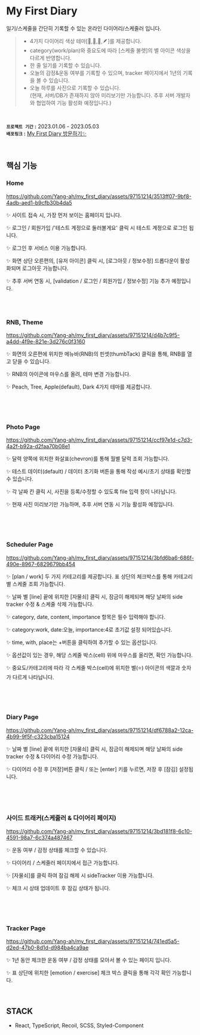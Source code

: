 # My First Diary
일기/스케줄을 간단히 기록할 수 있는 온라인 다이어리/스케줄러 입니다.  <br>

> - 4가지 다이어리 색상 테마[🍑,🌳,🍏,🪶]를 제공합니다.   <br>
> - category(work/plan)와 중요도에 따라 [스케줄 불렛]의 별 아이콘 색상을 다르게 반영합니다.  <br>
> - 한 줄 일기를 기록할 수 있습니다.  <br>
> - 오늘의 감정&운동 여부를 기록할 수 있으며, tracker 페이지에서 1년의 기록을 볼 수 있습니다.  <br>
> - 오늘 하루를 사진으로 기록할 수 있습니다.   <br>(현재, 서버/DB가 존재하지 않아 미리보기만 가능합니다. 추후 서버 개발자와 협업하여 기능 활성화 예정입니다.)

<br>

**`프로젝트 기간` :** 2023.01.06 - 2023.05.03 <br>
**`배포링크` :** [My First Diary 방문하기✨](https://web-my-first-diary-1maxx2algssnb7w.sel3.cloudtype.app/)  <br>



</br>

## 핵심 기능

### Home 

https://github.com/Yang-ah/my_first_diary/assets/97151214/3513ff07-9bf8-4adb-aed1-b9cfb30b4da5

✨ 사이트 접속 시, 가장 먼저 보이는 홈페이지 입니다.

✨ 로그인 / 회원가입 /'테스트 계정으로 둘러볼게요' 클릭 시 
      테스트 계정으로 로그인 됩니다.

✨ 로그인 후 서비스 이용 가능합니다.     

✨ 화면 상단 오른편의, [유저 아이콘] 클릭 시, [로그아웃 / 정보수정] 
     드롭다운이 활성화되며 로그아웃 가능합니다.

✨ 추후 서버 연동 시, [validation / 로그인 / 회원가입 / 정보수정] 기능 
      추가 예정입니다.




</br>
</br>



### RNB, Theme

https://github.com/Yang-ah/my_first_diary/assets/97151214/d4b7c9f5-a4dd-4f9e-821e-3d276c0f3160


✨ 화면의 오른편에 위치한 메뉴바(RNB)의 핀셋(thumbTack) 클릭을 통해, RNB를 열고 닫을 수 있습니다.


✨ RNB의 아이콘에 마우스를 올려, 테마 변경 가능합니다.


✨ Peach, Tree, Apple(default), Dark 4가지 테마를 제공합니다.

<br>
<br>
<br>


### Photo Page

https://github.com/Yang-ah/my_first_diary/assets/97151214/ccf97e1d-c7d3-4a2f-b92a-d2faa70b08e1


✨ 달력 양쪽에 위치한 화살표(chevron)를 통해 월별 달력 조회 가능합니다.

✨ 테스트 데이터(default) / 데이터 초기화 버튼을 통해 작성 예시/초기 상태를 
      확인할 수 있습니다. 

✨ 각 날짜 칸 클릭 시, 사진을 등록/수정할 수 있도록 file 입력 창이 나타납니다. 

✨ 현재 사진 미리보기만 가능하며, 추후 서버 연동 시 기능 활성화 예정입니다.



<br>
<br>
<br>

### Scheduler Page

https://github.com/Yang-ah/my_first_diary/assets/97151214/3bfd6ba6-686f-490e-8967-6829679bb454


✨ [plan / work] 두 가지 카테고리를 제공합니다. 
      표 상단의 체크박스를 통해 카테고리별 스케줄 조회 가능합니다.
      
✨ 날짜 별 [line] 끝에 위치한 [자물쇠] 클릭 시, 잠금이 해제되며
     해당 날짜의 side tracker 수정 & 스케줄 삭제 가능합니다.

✨ category, date, content, importance 항목은 필수 입력해야 합니다. 

✨ category:work, date:오늘, importance:4로 초기값 설정 되어있습니다.

✨ time, with, place는 +버튼을 클릭하여 추가할 수 있는 옵션입니다. 

✨ 옵션값이 있는 경우, 해당 스케줄 박스(cell) 위에 마우스를 올리면, 
     확인 가능합니다.

✨ 중요도/카테고리에 따라 각 스케줄 박스(cell)에 위치한 별(⭐️) 아이콘의 
     색깔과 숫자가 다르게 나타납니다.


<br>
<br>
<br>

### Diary Page

https://github.com/Yang-ah/my_first_diary/assets/97151214/df6788a2-12ca-4b99-9f5f-c323cba15124


✨ 날짜 별 [line] 끝에 위치한 [자물쇠] 클릭 시, 잠금이 해제되며
      해당 날짜의 side tracker 수정 & 다이어리 수정 가능합니다.

✨ 다이어리 수정 후 [저장]버튼 클릭 / 또는 [enter] 키를 누르면, 
      저장 후 [잠김] 설정됩니다.
  

<br>
<br>
<br>

### 사이드 트래커(스케줄러 & 다이어리 페이지)

https://github.com/Yang-ah/my_first_diary/assets/97151214/3bd181f8-6c10-4591-98a7-6c374a487467


✨ 운동 여부 / 감정 상태를 체크할 수 있습니다.

✨ 다이어리 / 스케줄러 페이지에서 접근 가능합니다.

✨ [자물쇠]를 클릭 하여 잠김 해제 시 sideTracker 이용 가능합니다. 

✨ 체크 시 상태 업데이트 후 잠김 상태가 됩니다. 



<br>
<br>
<br>


### Tracker Page

https://github.com/Yang-ah/my_first_diary/assets/97151214/741ed5a5-d2ed-47b0-8d1d-d984ba4ca9ae


✨ 1년 동안 체크한 운동 여부 / 감정 상태를 모아서 볼 수 있는 페이지 입니다.

✨ 표 상단에 위치한 [emotion / exercise] 체크 박스 클릭을 통해 
     각각 확인 가능합니다. 








</br>

## STACK
- React, TypeScript, Recoil, SCSS, Styled-Component


